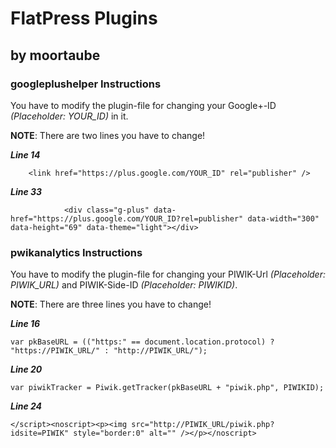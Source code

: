 # FlatPress Plugins #
## by moortaube ##


### googleplushelper Instructions ###
You have to modify the plugin-file for changing your Google+-ID *(Placeholder: YOUR_ID)* in it.

**NOTE**: There are two lines you have to change!

***Line 14***

		<link href="https://plus.google.com/YOUR_ID" rel="publisher" />

***Line 33***

				<div class="g-plus" data-href="https://plus.google.com/YOUR_ID?rel=publisher" data-width="300" data-height="69" data-theme="light"></div>

### pwikanalytics Instructions ###
You have to modify the plugin-file for changing your PIWIK-Url *(Placeholder: PIWIK_URL)* and PIWIK-Side-ID *(Placeholder: PIWIKID)*.

**NOTE**: There are three lines you have to change!


***Line 16***

	var pkBaseURL = (("https:" == document.location.protocol) ? "https://PIWIK_URL/" : "http://PIWIK_URL/");

***Line 20***

	var piwikTracker = Piwik.getTracker(pkBaseURL + "piwik.php", PIWIKID);

***Line 24***

	</script><noscript><p><img src="http://PIWIK_URL/piwik.php?idsite=PIWIK" style="border:0" alt="" /></p></noscript>